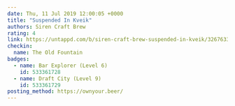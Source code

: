 ```yaml
---
date: Thu, 11 Jul 2019 12:00:05 +0000
title: "Suspended In Kveik"
authors: Siren Craft Brew
rating: 4
link: https://untappd.com/b/siren-craft-brew-suspended-in-kveik/3267633
checkin:
  name: The Old Fountain
badges:
  - name: Bar Explorer (Level 6)
    id: 533361728
  - name: Draft City (Level 9)
    id: 533361729
posting_method: https://ownyour.beer/
---
```

